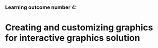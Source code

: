### Learning outcome number 4:
# Creating and customizing graphics for interactive graphics solution

# &nbsp;

<DurationSnippet s="20" e="3" />

